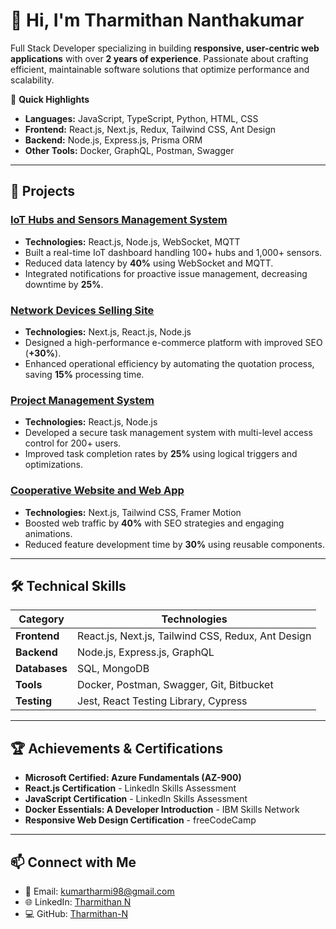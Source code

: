 # 👋 Hi, I'm Tharmithan Nanthakumar

Full Stack Developer specializing in building **responsive, user-centric web applications** with over **2 years of experience**. Passionate about crafting efficient, maintainable software solutions that optimize performance and scalability.

🌟 **Quick Highlights**
- **Languages:** JavaScript, TypeScript, Python, HTML, CSS
- **Frontend:** React.js, Next.js, Redux, Tailwind CSS, Ant Design
- **Backend:** Node.js, Express.js, Prisma ORM
- **Other Tools:** Docker, GraphQL, Postman, Swagger

---

## 🚀 Projects

### [IoT Hubs and Sensors Management System](https://github.com/Tharmithan-N/IoT-Hubs-Sensors)
- **Technologies:** React.js, Node.js, WebSocket, MQTT
- Built a real-time IoT dashboard handling 100+ hubs and 1,000+ sensors.
- Reduced data latency by **40%** using WebSocket and MQTT.
- Integrated notifications for proactive issue management, decreasing downtime by **25%**.

### [Network Devices Selling Site](https://github.com/Tharmithan-N/Network-Devices-Selling)
- **Technologies:** Next.js, React.js, Node.js
- Designed a high-performance e-commerce platform with improved SEO (**+30%**).
- Enhanced operational efficiency by automating the quotation process, saving **15%** processing time.

### [Project Management System](https://github.com/Tharmithan-N/Project-Management-System)
- **Technologies:** React.js, Node.js
- Developed a secure task management system with multi-level access control for 200+ users.
- Improved task completion rates by **25%** using logical triggers and optimizations.

### [Cooperative Website and Web App](https://github.com/Tharmithan-N/Cooperative-Website)
- **Technologies:** Next.js, Tailwind CSS, Framer Motion
- Boosted web traffic by **40%** with SEO strategies and engaging animations.
- Reduced feature development time by **30%** using reusable components.

---

## 🛠️ Technical Skills

| **Category**      | **Technologies**                                  |
|-------------------|--------------------------------------------------|
| **Frontend**      | React.js, Next.js, Tailwind CSS, Redux, Ant Design |
| **Backend**       | Node.js, Express.js, GraphQL                     |
| **Databases**     | SQL, MongoDB                                     |
| **Tools**         | Docker, Postman, Swagger, Git, Bitbucket         |
| **Testing**       | Jest, React Testing Library, Cypress             |

---

## 🏆 Achievements & Certifications
- **Microsoft Certified: Azure Fundamentals (AZ-900)**
- **React.js Certification** - LinkedIn Skills Assessment
- **JavaScript Certification** - LinkedIn Skills Assessment
- **Docker Essentials: A Developer Introduction** - IBM Skills Network
- **Responsive Web Design Certification** - freeCodeCamp

---

## 📫 Connect with Me
- 📧 Email: [kumartharmi98@gmail.com](mailto:kumartharmi98@gmail.com)
- 🌐 LinkedIn: [Tharmithan N](https://www.linkedin.com/in/tharmithan-n-3ba9441b7/)
- 💻 GitHub: [Tharmithan-N](https://github.com/Tharmithan-N)
